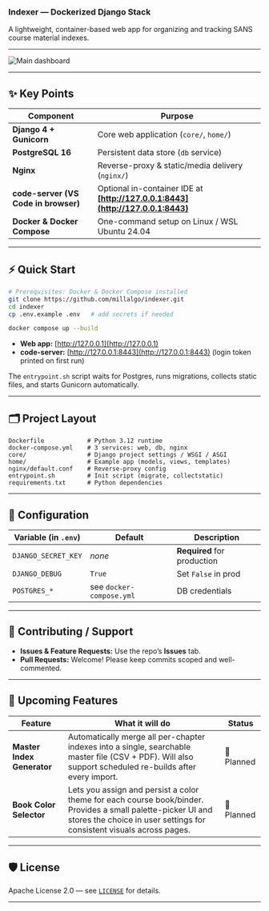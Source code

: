 ### Indexer — Dockerized Django Stack

A lightweight, container-based web app for organizing and tracking SANS course material indexes.

---

![Main dashboard](docs/media/images/screenshot.png)

---

## ✨ Key Points

| Component                            | Purpose                                                                         |
| ------------------------------------ | ------------------------------------------------------------------------------- |
| **Django 4 + Gunicorn**              | Core web application (`core/`, `home/`)                                         |
| **PostgreSQL 16**                    | Persistent data store (`db` service)                                            |
| **Nginx**                            | Reverse-proxy & static/media delivery (`nginx/`)                                |
| **code-server (VS Code in browser)** | Optional in-container IDE at **[http://127.0.0.1:8443](http://127.0.0.1:8443)** |
| **Docker & Docker Compose**          | One-command setup on Linux / WSL Ubuntu 24.04                                   |

---

## ⚡ Quick Start

```bash
# Prerequisites: Docker & Docker Compose installed
git clone https://github.com/millalgo/indexer.git
cd indexer
cp .env.example .env   # add secrets if needed

docker compose up --build
```

* **Web app:** [http://127.0.0.1](http://127.0.0.1)
* **code-server:** [http://127.0.0.1:8443](http://127.0.0.1:8443) (login token printed on first run)

The `entrypoint.sh` script waits for Postgres, runs migrations, collects static files, and starts Gunicorn automatically.

---

## 🗂️ Project Layout

```
Dockerfile            # Python 3.12 runtime
docker-compose.yml    # 3 services: web, db, nginx
core/                 # Django project settings / WSGI / ASGI
home/                 # Example app (models, views, templates)
nginx/default.conf    # Reverse-proxy config
entrypoint.sh         # Init script (migrate, collectstatic)
requirements.txt      # Python dependencies
```

---

## 🔧 Configuration

| Variable (in `.env`) | Default                  | Description                 |
| -------------------- | ------------------------ | --------------------------- |
| `DJANGO_SECRET_KEY`  | *none*                   | **Required** for production |
| `DJANGO_DEBUG`       | `True`                   | Set `False` in prod         |
| `POSTGRES_*`         | see `docker-compose.yml` | DB credentials              |

---

## 🐞 Contributing / Support

* **Issues & Feature Requests:** Use the repo’s **Issues** tab.
* **Pull Requests:** Welcome! Please keep commits scoped and well-commented.

---

## 🚧 Upcoming Features

| Feature | What it will do | Status |
|---------|-----------------|--------|
| **Master Index Generator** | Automatically merge all per-chapter indexes into a single, searchable master file (CSV + PDF). Will also support scheduled re-builds after every import. | 🎯 Planned |
| **Book Color Selector** | Lets you assign and persist a color theme for each course book/binder. Provides a small palette-picker UI and stores the choice in user settings for consistent visuals across pages. | 🎯 Planned |

---

## 🛡️ License

Apache License 2.0 — see [`LICENSE`](LICENSE) for details.

---
